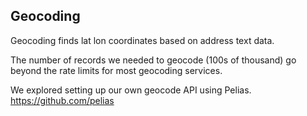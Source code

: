 ## Geocoding

Geocoding finds lat lon coordinates based on address text data.

The number of records we needed to geocode (100s of thousand) go beyond the rate limits for most geocoding services.

We explored setting up our own geocode API using Pelias. https://github.com/pelias